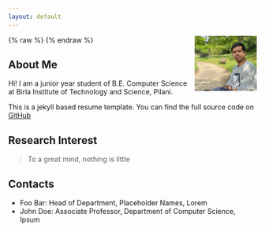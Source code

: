 ```yaml
---
layout: default
---
```


{% raw %}
<a href="/Images/Target2.jpg" title="View larger picture"><img src="/Images/Target2.jpg" alt="Photo of Rappy Saha"
style="float:right;width:25%;max-width:150px;margin-left:15px;"/></a>
{% endraw %}

## About Me



Hi! I am a junior year student of B.E. Computer Science at Birla Institute of Technology and Science, Pilani.

This is a jekyll based resume template. You can find the full source code on [GitHub](https://github.com/bk2dcradle/researcher)

## Research Interest



> To a great mind, nothing is little

## Contacts

* Foo Bar: Head of Department, Placeholder Names, Lorem
* John Doe: Associate Professor, Department of Computer Science, Ipsum
